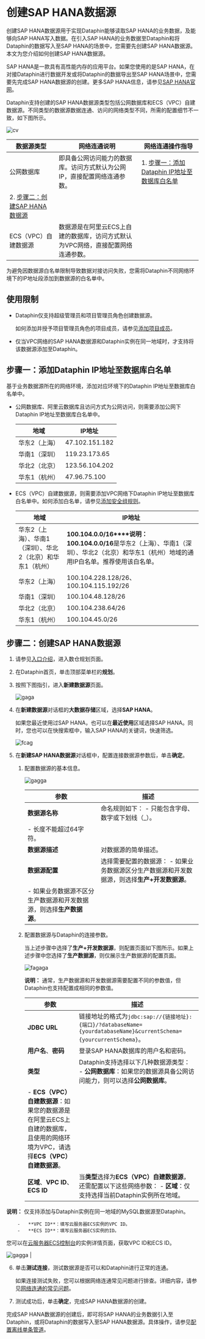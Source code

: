 # 创建SAP HANA数据源

创建SAP HANA数据源用于实现Dataphin能够读取SAP HANA的业务数据，及能够向SAP HANA写入数据。在引入SAP HANA的业务数据至Dataphin和将Dataphin的数据写入至SAP HANA的场景中，您需要先创建SAP HANA数据源。本文为您介绍如何创建SAP HANA数据源。

SAP HANA是一款具有高性能内存的应用平台。如果您使用的是SAP HANA，在对接Dataphin进行数据开发或将Dataphin的数据导出至SAP HANA场景中，您需要先完成SAP HANA数据源的创建。更多SAP HANA信息，请参见[SAP HANA官网](https://www.sap.com/products/hana.html)。

Dataphin支持创建的SAP HANA数据源类型包括公网数据库和ECS（VPC）自建数据源。不同类型的数据源数据连通、访问的网络类型不同，所需的配置细节不一致，如下图所示。

![cv](https://help-static-aliyun-doc.aliyuncs.com/assets/img/zh-CN/0645618261/p301811.png)

|数据源类型|网络连通说明|网络连通操作指导|
|-----|------|--------|
|公网数据库|即具备公网访问能力的数据库。访问方式默认为公网IP，直接配置网络连通参数。|1.  [步骤一：添加Dataphin IP地址至数据库白名单](#section_o90_jsw_ejq)
2.  [步骤二：创建SAP HANA数据源](#section_vil_1jh_ig6) |
|ECS（VPC）自建数据源|数据源是在阿里云ECS上自建的数据库，访问方式默认为VPC网络，直接配置网络连通参数。|

为避免因数据源白名单限制导致数据对接访问失败，您需将Dataphin不同网络环境下的IP地址段添加到数据源的白名单中。

## 使用限制

-   Dataphin仅支持超级管理员和项目管理员角色创建数据源。

    如何添加并授予项目管理员角色的项目成员，请参见[添加项目成员](/cn.zh-CN/数仓规划/管理项目空间的权限和计算源.md)。

-   仅当VPC网络的SAP HANA数据源和Dataphin实例在同一地域时，才支持将该数据源添加至Dataphin。

## 步骤一：添加Dataphin IP地址至数据库白名单

基于业务数据源所在的网络环境，添加对应环境下的Dataphin IP地址至数据库白名单中。

-   公网数据库、阿里云数据库且访问方式为公网访问，则需要添加公网下Dataphin IP地址至数据库白名单中。

    |地域|IP地址|
    |--|----|
    |华东2（上海）|47.102.151.182|
    |华南1（深圳）|119.23.173.65|
    |华北2（北京）|123.56.104.202|
    |华东1（杭州）|47.96.75.100|

-   ECS（VPC）自建数据源，则需要添加VPC网络下Dataphin IP地址至数据库白名单中。如何添加白名单，请参见[添加安全组规则](/cn.zh-CN/安全/安全组/添加安全组规则.md)。

    |地域|IP地址|
    |--|----|
    |华东2（上海）、华南1（深圳）、华北2（北京）和华东1（杭州）|**100.104.0.0/16****说明：** **100.104.0.0/16**是华东2（上海）、华南1（深圳）、华北2（北京）和华东1（杭州）地域的通用IP白名单。推荐使用该白名单。 |
    |华东2（上海）|100.104.228.128/26、100.104.115.192/26|
    |华南1（深圳）|100.104.48.128/26|
    |华北2（北京）|100.104.238.64/26|
    |华东1（杭州）|100.104.45.0/26|


## 步骤二：创建SAP HANA数据源

1.  请参见[入口介绍](/cn.zh-CN/数仓规划/概述.md)，进入数仓规划页面。

2.  在Dataphin首页，单击顶部菜单栏的**规划**。

3.  按照下图指引，进入**新建数据源**页面。

    ![gaga](https://help-static-aliyun-doc.aliyuncs.com/assets/img/zh-CN/0323766261/p296046.png)

4.  在**新建数据源**对话框的**大数据存储**区域，选择**SAP HANA**。

    如果您最近使用过SAP HANA，也可以在**最近使用**区域选择SAP HANA。同时，您也可以在快搜索框中，输入SAP HANA的关键词，快速筛选。

    ![fcag](https://help-static-aliyun-doc.aliyuncs.com/assets/img/zh-CN/0645618261/p301805.png)

5.  在**新建SAP HANA数据源**对话框中，配置连接数据源参数后，单击**确定**。

    1.  配置数据源的基本信息。

        ![gagga](https://help-static-aliyun-doc.aliyuncs.com/assets/img/zh-CN/0645618261/p301806.png)

        |参数|描述|
        |--|--|
        |**数据源名称**|命名规则如下：        -   只能包含字母、数字或下划线（\_）。
        -   长度不能超过64字符。 |
        |**数据源描述**|对数据源的简单描述。|
        |**数据源配置**|选择需要配置的数据源：        -   如果业务数据源区分生产数据源和开发数据源，则选择**生产+开发数据源**。
        -   如果业务数据源不区分生产数据源和开发数据源，则选择**生产数据源**。 |

    2.  配置数据源与Dataphin的连接参数。

        当上述步骤中选择了**生产+开发数据源**，则配置页面如下图所示。如果上述步骤中您选择了**生产数据源**，则仅展示生产数据源的配置页面。

        ![fagaga](https://help-static-aliyun-doc.aliyuncs.com/assets/img/zh-CN/1413449261/p307542.png)

        **说明：** 通常，生产数据源和开发数据源需要配置不同的参数值，但Dataphin也支持配置成相同的参数值。

        |参数|描述|
        |--|--|
        |**JDBC URL**|链接地址的格式为`jdbc:sap://{链接地址}:{端口}/?databaseName={yourdatabaseName}&currentSchema={yourcurrentSchema}`。|
        |**用户名**、**密码**|登录SAP HANA数据库的用户名和密码。|
        |**类型**|Dataphin支持选择以下几种数据源类型：        -   **公网数据库**：如果您的数据源具备公网访问能力，则可以选择**公网数据库**。
        -   **ECS（VPC）自建数据源**：如果您的数据源是在阿里云ECS上自建的数据库，且使用的网络环境为VPC，请选择**ECS（VPC）自建数据源**。 |
        |**区域**、**VPC ID**、**ECS ID**|当**类型**选择为**ECS（VPC）自建数据源**，还需配置以下这些网络参数：        -   **区域**：仅支持选择当前Dataphin实例所在地域。

**说明：** 仅支持添加与Dataphin实例在同一地域的MySQL数据源至Dataphin。

        -   **VPC ID**：填写云服务器ECS实例的VPC ID。
        -   **ECS ID**：填写云服务器ECS实例的ID。
您可以在[云服务器ECS控制台](https://ecs.console.aliyun.com/)的实例详情页面，获取VPC ID和ECS ID。

![gagga](https://help-static-aliyun-doc.aliyuncs.com/assets/img/zh-CN/4878597261/p300484.png) |

6.  单击**测试连接**，测试数据源是否可以和Dataphin进行正常的连通。

    如果连接测试失败，您可以根据网络连通常见问题进行排查。详细内容，请参见[网络连通的常见问题]()。

7.  测试成功后，单击**确定**，完成SAP HANA数据源的创建。


完成SAP HANA数据源的创建后，即可将SAP HANA的业务数据引入至Dataphin，或将Dataphin的数据写入至SAP HANA数据源。具体操作，请参见[配置离线单条管道](/cn.zh-CN/数据引入/数据集成/离线单条管道/配置离线单条管道.md)。

